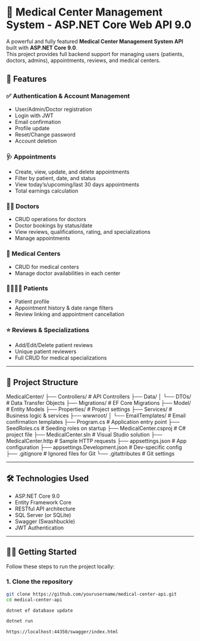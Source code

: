 # 🏥 Medical Center Management System - ASP.NET Core Web API 9.0

A powerful and fully featured **Medical Center Management System API** built with **ASP.NET Core 9.0**.  
This project provides full backend support for managing users (patients, doctors, admins), appointments, reviews, and medical centers.

## 🚀 Features

### ✅ Authentication & Account Management
- User/Admin/Doctor registration
- Login with JWT
- Email confirmation
- Profile update
- Reset/Change password
- Account deletion

### 🩺 Appointments
- Create, view, update, and delete appointments
- Filter by patient, date, and status
- View today’s/upcoming/last 30 days appointments
- Total earnings calculation

### 👨‍⚕️ Doctors
- CRUD operations for doctors
- Doctor bookings by status/date
- View reviews, qualifications, rating, and specializations
- Manage appointments

### 🏥 Medical Centers
- CRUD for medical centers
- Manage doctor availabilities in each center

### 👨‍👩‍👧‍👦 Patients
- Patient profile
- Appointment history & date range filters
- Review linking and appointment cancellation

### ⭐ Reviews & Specializations
- Add/Edit/Delete patient reviews
- Unique patient reviewers
- Full CRUD for medical specializations

---

## 📂 Project Structure

MedicalCenter/
├── Controllers/                       # API Controllers
├── Data/
│   └── DTOs/                         # Data Transfer Objects
├── Migrations/                       # EF Core Migrations
├── Model/                            # Entity Models
├── Properties/                       # Project settings
├── Services/                         # Business logic & services
├── wwwroot/
│   └── EmailTemplates/              # Email confirmation templates
├── Program.cs                        # Application entry point
├── SeedRoles.cs                      # Seeding roles on startup
├── MedicalCenter.csproj              # C# project file
├── MedicalCenter.sln                 # Visual Studio solution
├── MedicalCenter.http                # Sample HTTP requests
├── appsettings.json                  # App configuration
├── appsettings.Development.json      # Dev-specific config
├── .gitignore                        # Ignored files for Git
└── .gitattributes                    # Git settings

---

## 🛠️ Technologies Used

- ASP.NET Core 9.0
- Entity Framework Core
- RESTful API architecture
- SQL Server (or SQLite)
- Swagger (Swashbuckle)
- JWT Authentication

---

## 🧑‍💻 Getting Started

Follow these steps to run the project locally:

### 1. Clone the repository
```bash
git clone https://github.com/yourusername/medical-center-api.git
cd medical-center-api

dotnet ef database update

dotnet run

https://localhost:44350/swagger/index.html
```



